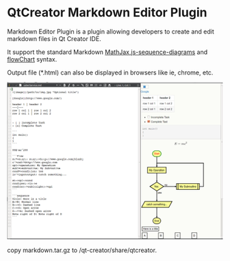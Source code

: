 # QtCreator Markdown Editor Plugin

Markdown Editor Plugin is a plugin allowing developers to create and edit markdown files in Qt Creator IDE.

It support the standard Markdown [MathJax](https://www.mathjax.org/),[js-sequence-diagrams](https://bramp.github.io/js-sequence-diagrams/)
 and [flowChart](http://flowchart.js.org/) syntax.
 
Output file (*.html) can also be displayed in browsers like ie, chrome, etc.

![Introduction](/Introduction.png)

copy markdown.tar.gz to /qt-creator/share/qtcreator.
